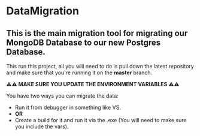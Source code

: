 # DataMigration

## This is the main migration tool for migrating our MongoDB Database to our new Postgres Database.

This run this project, all you will need to do is pull down the latest repository and make sure that you're running it on the **master** branch.

**⚠⚠ MAKE SURE YOU UPDATE THE ENVIRONMENT VARIABLES ⚠⚠**

You have two ways you can migrate the data:

- Run it from debugger in something like VS.
- **OR**
- Create a build for it and run it via the .exe (You will need to make sure you include the vars).
